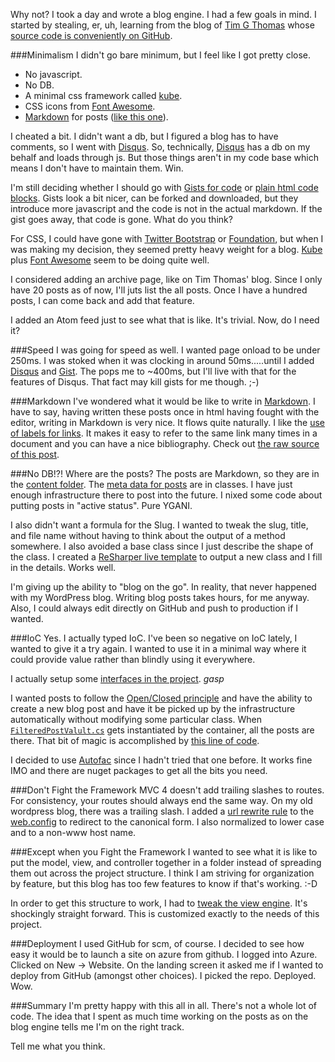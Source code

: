 ﻿
Why not? I took a day and wrote a blog engine. I had a few goals in mind. I started by stealing, er, uh, learning from the blog of [Tim G Thomas][timgthomas] whose [source code is conveniently on GitHub][timgthomas source].

###Minimalism
I didn't go bare minimum, but I feel like I got pretty close. 

* No javascript. 
* No DB.
* A minimal css framework called [kube].
* CSS icons from [Font Awesome].
* [Markdown] for posts ([like this one][this post]).

I cheated a bit. I didn't want a db, but I figured a blog has to have comments, so I went with [Disqus]. So, technically, [Disqus] has a db on my behalf and loads through js. But those things aren't in my code base which means I don't have to maintain them. Win.

I'm still deciding whether I should go with [Gists for code][my gists] or [plain html code blocks][code]. Gists look a bit nicer, can be forked and downloaded, but they introduce more javascript and the code is not in the actual markdown. If the gist goes away, that code is gone. What do you think?

For CSS, I could have gone with [Twitter Bootstrap] or [Foundation], but when I was making my decision, they seemed pretty heavy weight for a blog. [Kube] plus [Font Awesome] seem to be doing quite well.

I considered adding an archive page, like on Tim Thomas' blog. Since I only have 20 posts as of now, I'll juts list the all posts. Once I have a hundred posts, I can come back and add that feature.

I added an Atom feed just to see what that is like. It's trivial. Now, do I need it?

###Speed
I was going for speed as well. I wanted page onload to be under 250ms. I was stoked when it was clocking in around 50ms.....until I added [Disqus] and [Gist]. The pops me to ~400ms, but I'll live with that for the features of Disqus. That fact may kill gists for me though. ;-) 

###Markdown
I've wondered what it would be like to write in [Markdown]. I have to say, having written these posts once in html having fought with the editor, writing in Markdown is very nice. It flows quite naturally. I like the [use of labels for links][markdown links]. It makes it easy to refer to the same link many times in a document and you can have a nice bibliography. Check out [the raw source of this post][this post raw].

###No DB!?! Where are the posts?
The posts are Markdown, so they are in the [content folder][my posts]. The [meta data for posts][post meta] are in classes. I have just enough infrastructure there to post into the future. I nixed some code about putting posts in "active status". Pure YGANI. 

I also didn't want a formula for the Slug. I wanted to tweak the slug, title, and file name without having to think about the output of a method somewhere. I also avoided a base class since I just describe the shape of the class. I created a [ReSharper live template][r# templates] to output a new class and I fill in the details. Works well. 

I'm giving up the ability to "blog on the go". In reality, that never happened with my WordPress blog. Writing blog posts takes hours, for me anyway. Also, I could always edit directly on GitHub and push to production if I wanted.

###IoC
Yes. I actually typed IoC. I've been so negative on IoC lately, I wanted to give it a try again. I wanted to use it in a minimal way where it could provide value rather than blindly using it everywhere. 

I actually setup some [interfaces in the project][core]. *gasp*

I wanted posts to follow the [Open/Closed principle][solid] and have the ability to create a new blog post and have it be picked up by the infrastructure automatically without modifying some particular class. When [`FilteredPostValult.cs`][post vault] gets instantiated by the container, all the posts are there. That bit of magic is accomplished by [this line of code][post magic].

I decided to use [Autofac] since I hadn't tried that one before. It works fine IMO and there are nuget packages to get all the bits you need.

###Don't Fight the Framework
MVC 4 doesn't add trailing slashes to routes. For consistency, your routes should always end the same way. On my old wordpress blog, there was a trailing slash. I added a [url rewrite rule][ruslany] to the [web.config][urlrewrite] to redirect to the canonical form.  I also normalized to lower case and to a non-www host name.

###Except when you Fight the Framework
I wanted to see what it is like to put the model, view, and controller together in a folder instead of spreading them out across the project structure. I think I am striving for organization by feature, but this blog has too few features to know if that's working. :-D

In order to get this structure to work, I had to [tweak the view engine][viewengine]. It's shockingly straight forward. This is customized exactly to the needs of this project.

###Deployment
I used GitHub for scm, of course. I decided to see how easy it would be to launch a site on azure from github. I logged into Azure. Clicked on New -> Website. On the landing screen it asked me if I wanted to deploy from GitHub (amongst other choices). I picked the repo. Deployed. Wow.

###Summary
I'm pretty happy with this all in all. There's not a whole lot of code. The idea that I spent as much time working on the posts as on the blog engine tells me I'm on the right track. 

Tell me what you think.

[kube]: http://imperavi.com/kube/
[Font Awesome]:http://fortawesome.github.com/Font-Awesome/
[Markdown]: http://daringfireball.net/projects/markdown/
[this post]: https://github.com/kijanawoodard/Blog/blob/master/src/Blog.Web/Content/posts/building-blog.markdown
[this post raw]:https://raw.github.com/kijanawoodard/Blog/master/src/Blog.Web/Content/posts/building-blog.markdown
[my gists]: http://kijanawoodard.com/fubumvc-validation-and-re-hydrating-the-view
[code]: http://kijanawoodard.com/avoiding-fizzbuzz
[Twitter Bootstrap]:http://twitter.github.com/bootstrap/
[Foundation]:http://foundation.zurb.com/

[disqus]:http://disqus.com/
[gist]:https://gist.github.com/

[markdown links]:http://daringfireball.net/projects/markdown/syntax#link

[timgthomas]: http://timgthomas.com/
[timgthomas source]:https://github.com/TimGThomas/blog

[my posts]: https://github.com/kijanawoodard/Blog/tree/master/src/Blog.Web/Content/posts
[post meta]:https://github.com/kijanawoodard/Blog/blob/master/src/Blog.Web/Models/Posts.cs
[post magic]:https://github.com/kijanawoodard/Blog/blob/master/src/Blog.Web/Initialization/AutofacConfig.cs#L20
[core]: https://github.com/kijanawoodard/Blog/tree/master/src/Blog.Web/Core

[r# templates]:http://www.jetbrains.com/resharper/features/code_templates.html
[solid]:http://en.wikipedia.org/wiki/SOLID_(object-oriented_design)

[post vault]:https://github.com/kijanawoodard/Blog/blob/master/src/Blog.Web/Infrastructure/FilteredPostVault.cs
[Autofac]:http://code.google.com/p/autofac/

[ruslany]: http://blogs.iis.net/ruslany/archive/2009/04/08/10-url-rewriting-tips-and-tricks.aspx "Url Rewriting tips"
[urlrewrite]: https://github.com/kijanawoodard/Blog/blob/master/src/Blog.Web/Web.config#L32 "url rewrite rules"
[viewengine]: https://github.com/kijanawoodard/Blog/blob/master/src/Blog.Web/Infrastructure/AlternateViewEngine.cs "Alternate view engine"